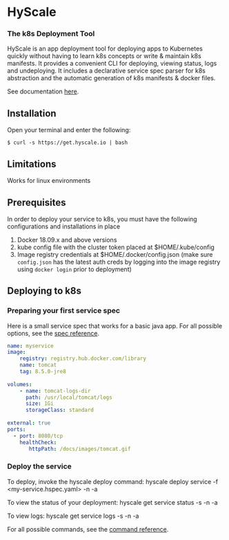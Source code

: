 # HyScale
### The k8s Deployment Tool 

HyScale is an app deployment tool for deploying apps to Kubernetes quickly without having to learn k8s concepts or write & maintain k8s manifests. It provides a convenient CLI for deploying, viewing status, logs and undeploying. It includes a declarative service spec parser for k8s abstraction and the automatic generation of k8s manifests & docker files.

See documentation [here](docs/developer-guide.md).

## Installation

Open your terminal and enter the following:

    $ curl -s https://get.hyscale.io | bash

## Limitations
Works for linux environments

## Prerequisites
In order to deploy your service to k8s, you must have the following configurations and installations in place
1. Docker 18.09.x and above versions  
2. kube config file with the cluster token placed at $HOME/.kube/config
3. Image registry credentials at $HOME/.docker/config.json (make sure `config.json` has the latest auth creds by logging into the image registry using `docker login` prior to deployment)

## Deploying to k8s
### Preparing your first service spec

Here is a small service spec that works for a basic java app. For all possible options, see the [spec reference](docs/hyscale-spec-reference.md).

```yaml
name: myservice
image:
    registry: registry.hub.docker.com/library
    name: tomcat
    tag: 8.5.0-jre8
 
volumes:
    - name: tomcat-logs-dir
      path: /usr/local/tomcat/logs
      size: 1Gi
      storageClass: standard
 
external: true
ports:
  - port: 8080/tcp
    healthCheck:
       httpPath: /docs/images/tomcat.gif

```

### Deploy the service

To deploy, invoke the hyscale deploy command:
hyscale deploy service -f <my-service.hspec.yaml> -n <my-namespace> -a <my-app-name>

To view the status of your deployment:
hyscale get service status -s <my-service> -n <my-namespace> -a <my-app-name>

To view logs:
hyscale get service logs -s <my-service> -n <my-namespace> -a <my-app-name>

For all possible commands, see the [command reference](docs/hyscale-commands-reference.md).

